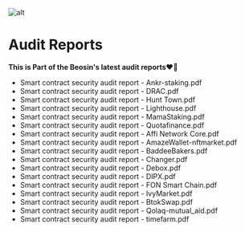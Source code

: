 ![alt](https://github.com/BeosinBlockchainSecurity/test/blob/main/Black.png)
# Audit Reports

**This is Part of the Beosin's latest audit reports:heart_on_fire:**

- Smart contract security audit report - Ankr-staking.pdf
- Smart contract security audit report - DRAC.pdf
- Smart contract security audit report - Hunt Town.pdf
- Smart contract security audit report - Lighthouse.pdf
- Smart contract security audit report - MamaStaking.pdf
- Smart contract security audit report - Quotafinance.pdf
- Smart contract security audit report - Affi Network Core.pdf
- Smart contract security audit report - AmazeWallet-nftmarket.pdf
- Smart contract security audit report - BaddeeBakers.pdf
- Smart contract security audit report - Changer.pdf
- Smart contract security audit report - Debox.pdf
- Smart contract security audit report - DIPX.pdf
- Smart contract security audit report - FON Smart Chain.pdf
- Smart contract security audit report - IvyMarket.pdf
- Smart contract security audit report - BtokSwap.pdf
- Smart contract security audit report - Qolaq-mutual_aid.pdf
- Smart contract security audit report - timefarm.pdf


